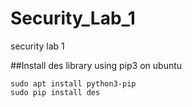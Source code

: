 # Security_Lab_1
security lab 1

##Install des library using pip3 on ubuntu
```
sudo apt install python3-pip
sudo pip install des
```
